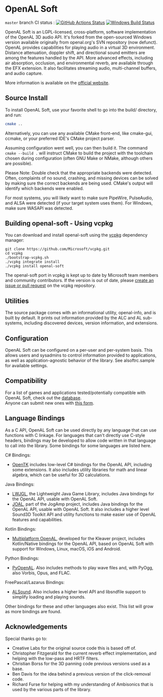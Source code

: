 OpenAL Soft
===========

`master` branch CI status : [![GitHub Actions Status](https://github.com/kcat/openal-soft/actions/workflows/ci.yml/badge.svg)](https://github.com/kcat/openal-soft/actions) [![Windows Build Status](https://ci.appveyor.com/api/projects/status/github/kcat/openal-soft?branch=master&svg=true)](https://ci.appveyor.com/api/projects/status/github/kcat/openal-soft?branch=master&svg=true)

OpenAL Soft is an LGPL-licensed, cross-platform, software implementation of the OpenAL 3D audio API. It's forked from the open-sourced Windows version available originally from openal.org's SVN repository (now defunct).
OpenAL provides capabilities for playing audio in a virtual 3D environment. Distance attenuation, doppler shift, and directional sound emitters are among the features handled by the API. More advanced effects, including air absorption, occlusion, and environmental reverb, are available through the EFX extension. It also facilitates streaming audio, multi-channel buffers, and audio capture.

More information is available on the [official website](http://openal-soft.org/).

Source Install
-------------
To install OpenAL Soft, use your favorite shell to go into the build/
directory, and run:

```bash
cmake ..
```

Alternatively, you can use any available CMake front-end, like cmake-gui,
ccmake, or your preferred IDE's CMake project parser.

Assuming configuration went well, you can then build it. The command
`cmake --build .` will instruct CMake to build the project with the toolchain
chosen during configuration (often GNU Make or NMake, although others are
possible).

Please Note: Double check that the appropriate backends were detected. Often,
complaints of no sound, crashing, and missing devices can be solved by making
sure the correct backends are being used. CMake's output will identify which
backends were enabled.

For most systems, you will likely want to make sure PipeWire, PulseAudio, and
ALSA were detected (if your target system uses them). For Windows, make sure
WASAPI was detected.


Building openal-soft - Using vcpkg
----------------------------------

You can download and install openal-soft using the [vcpkg](https://github.com/Microsoft/vcpkg) dependency manager:

    git clone https://github.com/Microsoft/vcpkg.git
    cd vcpkg
    ./bootstrap-vcpkg.sh
    ./vcpkg integrate install
    ./vcpkg install openal-soft

The openal-soft port in vcpkg is kept up to date by Microsoft team members and community contributors. If the version is out of date, please [create an issue or pull request](https://github.com/Microsoft/vcpkg) on the vcpkg repository.

Utilities
---------
The source package comes with an informational utility, openal-info, and is
built by default. It prints out information provided by the ALC and AL sub-
systems, including discovered devices, version information, and extensions.


Configuration
-------------

OpenAL Soft can be configured on a per-user and per-system basis. This allows
users and sysadmins to control information provided to applications, as well
as application-agnostic behavior of the library. See alsoftrc.sample for
available settings.

Compatibility
-------------

For a list of games and applications tested/potentially compatible with OpenAL Soft, check out the [database](https://airtable.com/appayGNkn3nSuXkaz/shrZP6E5xqQjsvplj?SEv24=b%3AWzAsWyJ1YTJPdCIsNixbInNlbDBzb0xqREpMSGZiWDdPIl0sIjJZUTBPIl0sWyJMWmpwWCIsMTUsbnVsbCwic3hUa3oiXV0&eCzZW=recG4ZJJzBf6Xn2Yg).  
Anyone can submit new ones with [this form](https://airtable.com/shrDpNmekxxwpAyQ1?prefill_Type=Game&prefill_Platform=Windows&prefill_Status=Playable&prefill_Backend=OpenAL&prefill_Renderer=OpenAL+Soft&prefill_Configuration=Headphone+Spatial+Audio).

Language Bindings
-----------------

As a C API, OpenAL Soft can be used directly by any language that can use
functions with C linkage. For languages that can't directly use C-style
headers, bindings may be developed to allow code written in that language to
call into the library. Some bindings for some languages are listed here.

C# Bindings:
* [OpenTK](https://opentk.net/) includes low-level C# bindings for the OpenAL
API, including some extensions. It also includes utility libraries for math and
linear algebra, which can be useful for 3D calculations.

Java Bindings:
* [LWJGL](https://github.com/LWJGL/lwjgl3), the Lightweight Java Game Library,
includes Java bindings for the OpenAL API, usable with OpenAL Soft.
* [JOAL](https://jogamp.org/joal/www/), part of the JogAmp project, includes
Java bindings for the OpenAL API, usable with OpenAL Soft. It also includes a
higher level Sound3D Toolkit API and utility functions to make easier use of
OpenAL features and capabilities.

Kotlin Bindings:
* [Multiplatform OpenAL](https://git.karmakrafts.dev/kk/multiplatform-openal), developed for the Kleaver project,
includes Kotlin/Native bindings for the OpenAL API, based on OpenAL Soft with support
for Windows, Linux, macOS, iOS and Android.

Python Bindings:
* [PyOpenAL](https://pypi.org/project/PyOpenAL/). Also includes methods to play
wave files and, with PyOgg, also Vorbis, Opus, and FLAC.

FreePascal/Lazarus Bindings:
* [ALSound](https://github.com/Lulu04/ALSound). Also includes a higher level
API and libsndfile support to simplify loading and playing sounds.

Other bindings for these and other languages also exist. This list will grow as
more bindings are found.


Acknowledgements
----------------

Special thanks go to:

 - Creative Labs for the original source code this is based off of.
 - Christopher Fitzgerald for the current reverb effect implementation, and
helping with the low-pass and HRTF filters.
 - Christian Borss for the 3D panning code previous versions used as a base.
 - Ben Davis for the idea behind a previous version of the click-removal code.
 - Richard Furse for helping with my understanding of Ambisonics that is used by
the various parts of the library.
